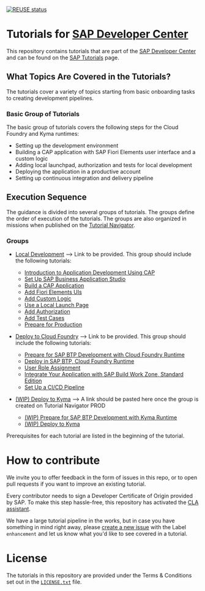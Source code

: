[![REUSE status](https://api.reuse.software/badge/github.com/sap-tutorials/btp-dev-guidance)](https://api.reuse.software/info/github.com/sap-tutorials/btp-dev-guidance)

# Tutorials for [SAP Developer Center](https://developers.sap.com)
This repository contains tutorials that are part of the [SAP Developer Center](https://developers.sap.com) and can be found on the [SAP Tutorials](https://developers.sap.com/tutorial-navigator.html) page.


## What Topics Are Covered in the Tutorials?

The tutorials cover a variety of topics starting from basic onboarding tasks to creating development pipelines.

### Basic Group of Tutorials

The basic group of tutorials covers the following steps for the Cloud Foundry and Kyma runtimes:

- Setting up the development environment
- Building a CAP application with SAP Fiori Elements user interface and a custom logic
- Adding local launchpad, authorization and tests for local development
- Deploying the application in a productive account
- Setting up continuous integration and delivery pipeline


## Execution Sequence
The guidance is divided into several groups of tutorials. The groups define the order of execution of the tutorials. The groups are also organized in missions when published on the [Tutorial Navigator](https://developers.sap.com/tutorial-navigator.html).

### Groups

- [Local Development]() --> Link to be provided. This group should include the following tutorials:
    - [Introduction to Application Development Using CAP]()
    - [Set Up SAP Business Application Studio]()
    - [Build a CAP Application]()
    - [Add Fiori Elements UIs]()
    - [Add Custom Logic]()
    - [Use a Local Launch Page]()
    - [Add Authorization]()
    - [Add Test Cases]()
    - [Prepare for Production]()

- [Deploy to Cloud Foundry]() --> Link to be provided. This group should include the following tutorials:
    - [Prepare for SAP BTP Development with Cloud Foundry Runtime]()
    - [Deploy in SAP BTP, Cloud Foundry Runtime]()
    - [User Role Assignment]() 
    - [Integrate Your Application with SAP Build Work Zone, Standard Edition]()
    - [Set Up a CI/CD Pipeline]()

- [(WIP) Deploy to Kyma]() --> A link should be pasted here once the group is created on Tutorial Navigator PROD
    - [(WIP) Prepare for SAP BTP Development with Kyma Runtime](https://developers-qa-blue.wcms-nonprod.c.eu-de-2.cloud.sap/tutorials/configure-btp-kyma.html)
    - [(WIP) Deploy to Kyma](https://developers-qa-blue.wcms-nonprod.c.eu-de-2.cloud.sap/tutorials/deploy-to-kyma.html)

Prerequisites for each tutorial are listed in the beginning of the tutorial.


# How to contribute
We invite you to offer feedback in the form of issues in this repo, or to open pull requests if you want to improve an existing tutorial.

Every contributor needs to sign a Developer Certificate of Origin provided by SAP. To make this step hassle-free, this repository has activated the [CLA assistant](https://cla-assistant.io).

We have a large tutorial pipeline in the works, but in case you have something in mind right away, please [create a new issue](https://github.com/SAPDocuments/Tutorials/issues/new) with the Label `enhancement` and let us know what you'd like to see covered in a tutorial.


# License
The tutorials in this repository are provided under the Terms & Conditions set out in the [`LICENSE.txt`](LICENSE.txt) file.




